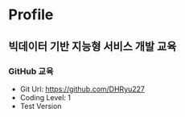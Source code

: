 # Profile

## 빅데이터 기반 지능형 서비스 개발 교육

### GitHub 교육

- Git Url: https://github.com/DHRyu227
- Coding Level: 1
- Test Version